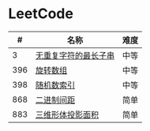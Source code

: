 LeetCode
========

| #   | 名称                                                                                                | 难度  |
|-----|---------------------------------------------------------------------------------------------------|-----|
| 3   | [无重复字符的最长子串](https://leetcode-cn.com/problems/longest-substring-without-repeating-characters/)    | 中等  |
| 396 | [旋转数组](https://leetcode-cn.com/problems/rotate-function/)                                         | 中等  |
| 398 | [随机数索引](https://leetcode-cn.com/problems/random-pick-index/)                                      | 中等  |
| 868 | [二进制间距](https://leetcode-cn.com/problems/binary-gap/)                                             | 简单  |
| 883 | [三维形体投影面积](https://leetcode-cn.com/problems/projection-area-of-3d-shapes/)                        | 简单  |
